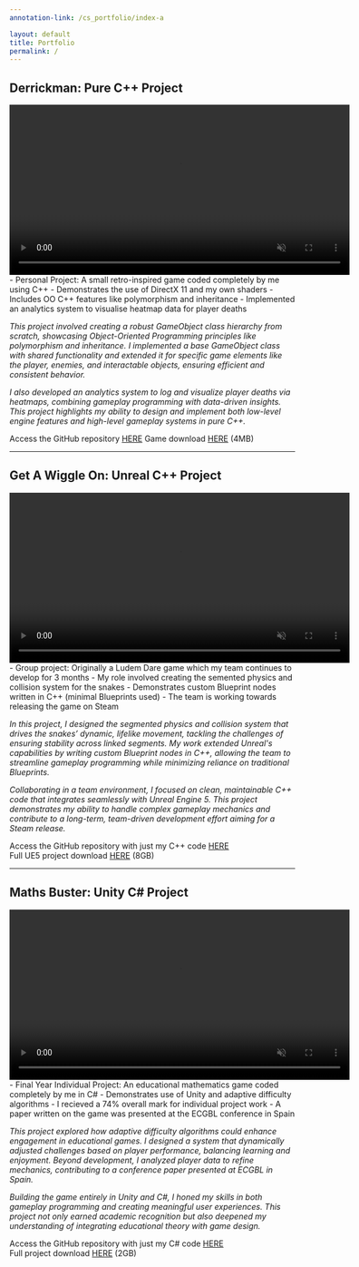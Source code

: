 ```yaml
---
annotation-link: /cs_portfolio/index-a

layout: default
title: Portfolio
permalink: /
---
```


## Derrickman: Pure C++ Project

<video width="600" controls loop autoplay muted playsinline>
  <source src="{{ site.url }}{{ site.baseurl }}/assets/Oil Strike 75.mp4" type="video/mp4">
  Your browser does not support the video tag.
</video>

<div class="project-desc" markdown="1">
- Personal Project: A small retro-inspired game coded completely by me using C++
- Demonstrates the use of DirectX 11 and my own shaders
- Includes OO C++ features like polymorphism and inheritance
- Implemented an analytics system to visualise heatmap data for player deaths
</div>

<i>This project involved creating a robust GameObject class hierarchy from scratch, showcasing Object-Oriented Programming principles like polymorphism and inheritance. I implemented a base GameObject class with shared functionality and extended it for specific game elements like the player, enemies, and interactable objects, ensuring efficient and consistent behavior.</i>

<i>I also developed an analytics system to log and visualize player deaths via heatmaps, combining gameplay programming with data-driven insights. This project highlights my ability to design and implement both low-level engine features and high-level gameplay systems in pure C++.</i>

Access the GitHub repository <a href="https://www.example.com" class="project-link">HERE</a>
Game download <a href="https://www.example.com">HERE</a> (4MB) <br>

----------------------




## Get A Wiggle On: Unreal C++ Project

<video width="600" controls loop autoplay muted playsinline>
  <source src="{{ site.url }}{{ site.baseurl }}/assets/Snake%20Party.mp4" type="video/mp4">
  Your browser does not support the video tag.
</video>

<div class="project-desc" markdown="1">
- Group project: Originally a Ludem Dare game which my team continues to develop for 3 months 
- My role involved creating the semented physics and collision system for the snakes
- Demonstrates custom Blueprint nodes written in C++ (minimal Blueprints used)
- The team is working towards releasing the game on Steam
</div>

<i>In this project, I designed the segmented physics and collision system that drives the snakes’ dynamic, lifelike movement, tackling the challenges of ensuring stability across linked segments. My work extended Unreal's capabilities by writing custom Blueprint nodes in C++, allowing the team to streamline gameplay programming while minimizing reliance on traditional Blueprints.</i>

<i>Collaborating in a team environment, I focused on clean, maintainable C++ code that integrates seamlessly with Unreal Engine 5. This project demonstrates my ability to handle complex gameplay mechanics and contribute to a long-term, team-driven development effort aiming for a Steam release.</i>
 
Access the GitHub repository with just my C++ code <a href="https://www.example.com" class="project-link">HERE</a> <br>
Full UE5 project download <a href="https://www.example.com">HERE</a> (8GB)

----------------------

## Maths Buster: Unity C# Project

<video width="600" controls loop autoplay muted playsinline>
  <source src="{{ site.url }}{{ site.baseurl }}/assets/Gardeners of the Galaxy.mp4" type="video/mp4">
  Your browser does not support the video tag.
</video>

<div class="project-desc" markdown="1">
- Final Year Individual Project: An educational mathematics game coded completely by me in C#
- Demonstrates use of Unity and adaptive difficulty algorithms
- I recieved a 74% overall mark for individual project work
- A paper written on the game was presented at the ECGBL conference in Spain
</div>

<i>This project explored how adaptive difficulty algorithms could enhance engagement in educational games. I designed a system that dynamically adjusted challenges based on player performance, balancing learning and enjoyment. Beyond development, I analyzed player data to refine mechanics, contributing to a conference paper presented at ECGBL in Spain.</i>

<i>Building the game entirely in Unity and C#, I honed my skills in both gameplay programming and creating meaningful user experiences. This project not only earned academic recognition but also deepened my understanding of integrating educational theory with game design.</i>
 
Access the GitHub repository with just my C# code <a href="https://www.example.com" class="project-link">HERE</a> <br>
Full project download <a href="https://www.example.com">HERE</a> (2GB)

